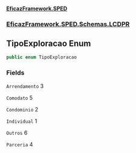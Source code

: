 #### [EficazFramework.SPED](EficazFrameworkSPED.md 'EficazFramework SPED')
### [EficazFramework.SPED.Schemas.LCDPR](EficazFramework.SPED.Schemas.LCDPR.md 'EficazFramework.SPED.Schemas.LCDPR')

## TipoExploracao Enum

```csharp
public enum TipoExploracao
```
### Fields

<a name='EficazFramework.SPED.Schemas.LCDPR.TipoExploracao.Arrendamento'></a>

`Arrendamento` 3

<a name='EficazFramework.SPED.Schemas.LCDPR.TipoExploracao.Comodato'></a>

`Comodato` 5

<a name='EficazFramework.SPED.Schemas.LCDPR.TipoExploracao.Condominio'></a>

`Condominio` 2

<a name='EficazFramework.SPED.Schemas.LCDPR.TipoExploracao.Individual'></a>

`Individual` 1

<a name='EficazFramework.SPED.Schemas.LCDPR.TipoExploracao.Outros'></a>

`Outros` 6

<a name='EficazFramework.SPED.Schemas.LCDPR.TipoExploracao.Parceria'></a>

`Parceria` 4